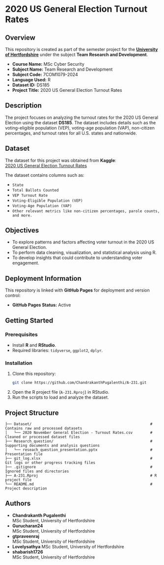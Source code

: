 # 2020 US General Election Turnout Rates

## Overview

This repository is created as part of the semester project for the [**University of Hertfordshire**](https://www.herts.ac.uk) under the subject **Team Research and Development**.

- **Course Name:** MSc Cyber Security  
- **Subject Name:** Team Research and Development  
- **Subject Code:** 7COM1079-2024  
- **Language Used:** R  
- **Dataset ID:** DS185  
- **Project Title:** 2020 US General Election Turnout Rates  

## Description

The project focuses on analyzing the turnout rates for the 2020 US General Election using the dataset **DS185**. The dataset includes details such as the voting-eligible population (VEP), voting-age population (VAP), non-citizen percentages, and turnout rates for all U.S. states and nationwide.

## Dataset

The dataset for this project was obtained from **Kaggle**:  
[2020 US General Election Turnout Rates](https://www.kaggle.com/datasets/imoore/2020-us-general-election-turnout-rates)

The dataset contains columns such as:  
- `State`  
- `Total Ballots Counted`  
- `VEP Turnout Rate`  
- `Voting-Eligible Population (VEP)`  
- `Voting-Age Population (VAP)`  
- `Other relevant metrics like non-citizen percentages, parole counts, and more.`

## Objectives

- To explore patterns and factors affecting voter turnout in the 2020 US General Election.  
- To perform data cleaning, visualization, and statistical analysis using R.  
- To develop insights that could contribute to understanding voter engagement.

## Deployment Information

This repository is linked with **GitHub Pages** for deployment and version control:  
- **GitHub Pages Status:** Active

## Getting Started

### Prerequisites
- Install **R** and **RStudio**.
- Required libraries: `tidyverse`, `ggplot2`, `dplyr`.

### Installation
1. Clone this repository:  
   ```bash
   git clone https://github.com/ChandrakanthPugalenthi/A-231.git
   ```
2. Open the R project file (`A-231.Rproj`) in RStudio.
3. Run the scripts to load and analyze the dataset.

## Project Structure

```
├── Dataset/                                                      # Contains raw and processed datasets
│   └── 2020 November General Election - Turnout Rates.csv        # Cleaned or processed dataset files
├── Research_question/                                            # Supporting documents and analysis questions
│   └── reseach_question_presentation.pptx                        # Presentation file
├── git_log.xlsx                                                  # Git logs or other progress tracking files
├── .gitignore                                                    # Ignored files and directories
├── A-231.Rproj                                                   # R project file
└── README.md                                                     # Project description
```

## Authors

- **Chandrakanth Pugalenthi**   
  MSc Student, University of Hertfordshire
- **Gurucharan24**  
  MSc Student, University of Hertfordshire 
- **gtpraveenraj**  
  MSc Student, University of Hertfordshire   
- **Lovelysathya**
  MSc Student, University of Hertfordshire  
- **shabarish1726**  
  MSc Student, University of Hertfordshire

